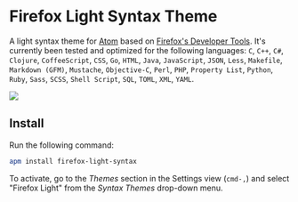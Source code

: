 # Firefox Light Syntax Theme

A light syntax theme for [Atom](https://atom.io) based on
[Firefox's Developer Tools](https://developer.mozilla.org/en/docs/Tools).
It's currently been tested and optimized for the following
languages: `C`, `C++`, `C#`, `Clojure`, `CoffeeScript`,
`CSS`, `Go`, `HTML`, `Java`, `JavaScript`, `JSON`, `Less`,
`Makefile`, `Markdown (GFM)`, `Mustache`, `Objective-C`,
`Perl`, `PHP`, `Property List`, `Python`, `Ruby`, `Sass`,
`SCSS`, `Shell Script`, `SQL`, `TOML`, `XML`, `YAML`.

![](https://cloud.githubusercontent.com/assets/17343833/13230528/ba7c281c-d973-11e5-8331-94ac8051da98.gif)

## Install

Run the following command:

```bash
apm install firefox-light-syntax
```

To activate, go to the _Themes_ section in the Settings view
(`cmd-,`) and select "Firefox Light" from the _Syntax Themes_
drop-down menu.
